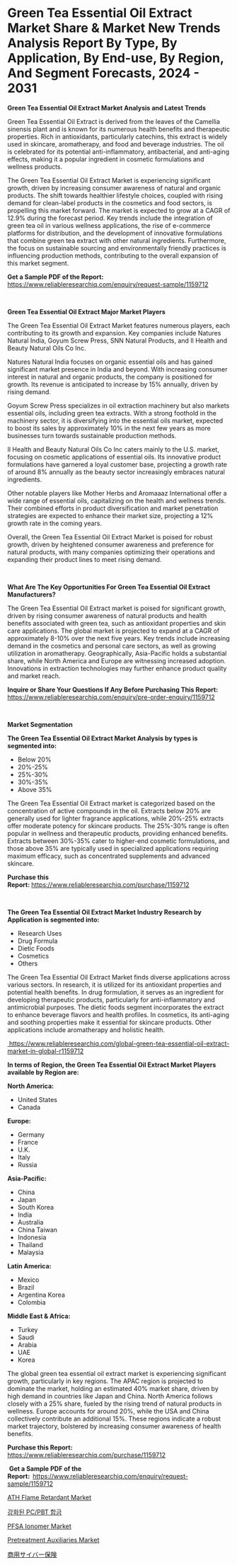 <p><h1>Green Tea Essential Oil Extract Market Share & Market New Trends Analysis Report By Type, By Application, By End-use, By Region, And Segment Forecasts, 2024 - 2031</h1></p><p><strong>Green Tea Essential Oil Extract Market Analysis and Latest Trends</strong></p>
<p><p>Green Tea Essential Oil Extract is derived from the leaves of the Camellia sinensis plant and is known for its numerous health benefits and therapeutic properties. Rich in antioxidants, particularly catechins, this extract is widely used in skincare, aromatherapy, and food and beverage industries. The oil is celebrated for its potential anti-inflammatory, antibacterial, and anti-aging effects, making it a popular ingredient in cosmetic formulations and wellness products.</p><p>The Green Tea Essential Oil Extract Market is experiencing significant growth, driven by increasing consumer awareness of natural and organic products. The shift towards healthier lifestyle choices, coupled with rising demand for clean-label products in the cosmetics and food sectors, is propelling this market forward. The market is expected to grow at a CAGR of 12.9% during the forecast period. Key trends include the integration of green tea oil in various wellness applications, the rise of e-commerce platforms for distribution, and the development of innovative formulations that combine green tea extract with other natural ingredients. Furthermore, the focus on sustainable sourcing and environmentally friendly practices is influencing production methods, contributing to the overall expansion of this market segment.</p></p>
<p><strong>Get a Sample PDF of the Report:&nbsp;</strong> <a href="https://www.reliableresearchiq.com/enquiry/request-sample/1159712">https://www.reliableresearchiq.com/enquiry/request-sample/1159712</a></p>
<p>&nbsp;</p>
<p><strong>Green Tea Essential Oil Extract Major Market Players</strong></p>
<p><p>The Green Tea Essential Oil Extract Market features numerous players, each contributing to its growth and expansion. Key companies include Natures Natural India, Goyum Screw Press, SNN Natural Products, and Il Health and Beauty Natural Oils Co Inc. </p><p>Natures Natural India focuses on organic essential oils and has gained significant market presence in India and beyond. With increasing consumer interest in natural and organic products, the company is positioned for growth. Its revenue is anticipated to increase by 15% annually, driven by rising demand.</p><p>Goyum Screw Press specializes in oil extraction machinery but also markets essential oils, including green tea extracts. With a strong foothold in the machinery sector, it is diversifying into the essential oils market, expected to boost its sales by approximately 10% in the next few years as more businesses turn towards sustainable production methods.</p><p>Il Health and Beauty Natural Oils Co Inc caters mainly to the U.S. market, focusing on cosmetic applications of essential oils. Its innovative product formulations have garnered a loyal customer base, projecting a growth rate of around 8% annually as the beauty sector increasingly embraces natural ingredients.</p><p>Other notable players like Mother Herbs and Aromaaaz International offer a wide range of essential oils, capitalizing on the health and wellness trends. Their combined efforts in product diversification and market penetration strategies are expected to enhance their market size, projecting a 12% growth rate in the coming years.</p><p>Overall, the Green Tea Essential Oil Extract Market is poised for robust growth, driven by heightened consumer awareness and preference for natural products, with many companies optimizing their operations and expanding their product lines to meet rising demand.</p></p>
<p>&nbsp;</p>
<p><strong>What Are The Key Opportunities For Green Tea Essential Oil Extract Manufacturers?</strong></p>
<p><p>The Green Tea Essential Oil Extract market is poised for significant growth, driven by rising consumer awareness of natural products and health benefits associated with green tea, such as antioxidant properties and skin care applications. The global market is projected to expand at a CAGR of approximately 8-10% over the next five years. Key trends include increasing demand in the cosmetics and personal care sectors, as well as growing utilization in aromatherapy. Geographically, Asia-Pacific holds a substantial share, while North America and Europe are witnessing increased adoption. Innovations in extraction technologies may further enhance product quality and market reach.</p></p>
<p><strong>Inquire or Share Your Questions If Any Before Purchasing This Report:</strong> <a href="https://www.reliableresearchiq.com/enquiry/pre-order-enquiry/1159712">https://www.reliableresearchiq.com/enquiry/pre-order-enquiry/1159712</a></p>
<p>&nbsp;</p>
<p><strong>Market Segmentation</strong></p>
<p><strong>The Green Tea Essential Oil Extract Market Analysis by types is segmented into:</strong></p>
<p><ul><li>Below 20%</li><li>20%-25%</li><li>25%-30%</li><li>30%-35%</li><li>Above 35%</li></ul></p>
<p><p>The Green Tea Essential Oil Extract market is categorized based on the concentration of active compounds in the oil. Extracts below 20% are generally used for lighter fragrance applications, while 20%-25% extracts offer moderate potency for skincare products. The 25%-30% range is often popular in wellness and therapeutic products, providing enhanced benefits. Extracts between 30%-35% cater to higher-end cosmetic formulations, and those above 35% are typically used in specialized applications requiring maximum efficacy, such as concentrated supplements and advanced skincare.</p></p>
<p><strong>Purchase this Report:&nbsp;</strong><a href="https://www.reliableresearchiq.com/purchase/1159712">https://www.reliableresearchiq.com/purchase/1159712</a></p>
<p>&nbsp;</p>
<p><strong>The Green Tea Essential Oil Extract Market Industry Research by Application is segmented into:</strong></p>
<p><ul><li>Research Uses</li><li>Drug Formula</li><li>Dietic Foods</li><li>Cosmetics</li><li>Others</li></ul></p>
<p><p>The Green Tea Essential Oil Extract Market finds diverse applications across various sectors. In research, it is utilized for its antioxidant properties and potential health benefits. In drug formulation, it serves as an ingredient for developing therapeutic products, particularly for anti-inflammatory and antimicrobial purposes. The dietic foods segment incorporates the extract to enhance beverage flavors and health profiles. In cosmetics, its anti-aging and soothing properties make it essential for skincare products. Other applications include aromatherapy and holistic health.</p></p>
<p><a href="https://www.reliableresearchiq.com/global-green-tea-essential-oil-extract-market-in-global-r1159712">&nbsp;https://www.reliableresearchiq.com/global-green-tea-essential-oil-extract-market-in-global-r1159712</a></p>
<p><strong>In terms of Region, the Green Tea Essential Oil Extract Market Players available by Region are:</strong></p>
<p>
    <p> <strong> North America: </strong>
        <ul>
            <li>United States</li>
            <li>Canada</li>
        </ul>
        </p> 
    <p> <strong> Europe: </strong>
        <ul>
            <li>Germany</li>
            <li>France</li>
            <li>U.K.</li>
            <li>Italy</li>
            <li>Russia</li>
        </ul>
        </p> 
    <p> <strong> Asia-Pacific: </strong>
        <ul>
            <li>China</li>
            <li>Japan</li>
            <li>South Korea</li>
            <li>India</li>
            <li>Australia</li>
            <li>China Taiwan</li>
            <li>Indonesia</li>
            <li>Thailand</li>
            <li>Malaysia</li>
        </ul>
        </p> 
    <p> <strong> Latin America: </strong>
        <ul>
            <li>Mexico</li>
            <li>Brazil</li>
            <li>Argentina Korea</li>
            <li>Colombia</li>
        </ul>
        </p> 
    <p> <strong> Middle East & Africa: </strong>
        <ul>
            <li>Turkey</li>
            <li>Saudi</li>
            <li>Arabia</li>
            <li>UAE</li>
            <li>Korea</li>
        </ul>
    </p>
    </p>
<p><p>The global green tea essential oil extract market is experiencing significant growth, particularly in key regions. The APAC region is projected to dominate the market, holding an estimated 40% market share, driven by high demand in countries like Japan and China. North America follows closely with a 25% share, fueled by the rising trend of natural products in wellness. Europe accounts for around 20%, while the USA and China collectively contribute an additional 15%. These regions indicate a robust market trajectory, bolstered by increasing consumer awareness of health benefits.</p></p>
<p><strong>Purchase this Report: </strong><a href="https://www.reliableresearchiq.com/purchase/1159712">https://www.reliableresearchiq.com/purchase/1159712</a></p>
<p>&nbsp;<strong>Get a Sample PDF of the Report:&nbsp;&nbsp;</strong><a href="https://www.reliableresearchiq.com/enquiry/request-sample/1159712">https://www.reliableresearchiq.com/enquiry/request-sample/1159712</a></p>
<p><strong></strong></p>
<p><p><a href="https://www.linkedin.com/pulse/global-ath-flame-retardant-industry-analysis-share-growth-trends-r0clc?trackingId=%2BuZb2YcpQwqzI7B5M6fShw%3D%3D">ATH Flame Retardant Market</a></p><p><a href="https://medium.com/@max_rolo/reinforced-pc-pbt-alloy-market-%EC%9D%98-%EA%B8%80%EB%A1%9C%EB%B2%8C-%EC%8B%9C%EC%9E%A5-%EA%B0%9C%EC%9A%94%EB%8A%94-%EC%A0%84-%EC%84%B8%EA%B3%84-%EB%B0%8F-%EC%A3%BC%EC%9A%94-%EC%8B%9C%EC%9E%A5%EC%9D%98-%EC%82%B0%EC%97%85%EC%97%90-%EC%98%81%ED%96%A5%EC%9D%84-%EB%AF%B8%EC%B9%98%EB%8A%94-%EC%A3%BC%EC%9A%94-%ED%8A%B8%EB%A0%8C%EB%93%9C%EC%97%90-%EB%8C%80%ED%95%9C-%EB%8F%85%ED%8A%B9%ED%95%9C-%EA%B4%80%EC%A0%90%EC%9D%84-%EC%A0%9C%EA%B3%B5%ED%95%A9%EB%8B%88%EB%8B%A4-11c0c0da2fbc">강화된 PC/PBT 합금</a></p><p><a href="https://issuu.com/reportprime-2/docs/pfsa-ionomer-market-size-2030.pptx_4cfa5ea34c1394">PFSA Ionomer Market</a></p><p><a href="https://issuu.com/reportprime-2/docs/pretreatment-auxiliaries-market-siz_43a59140b9b854">Pretreatment Auxiliaries Market</a></p><p><a href="https://medium.com/@ridleydamion/commercial-cyber-insurance-market-%E3%81%AE%E3%82%B0%E3%83%AD%E3%83%BC%E3%83%90%E3%83%AB%E5%B8%82%E5%A0%B4%E6%A6%82%E8%A6%81%E3%81%AF-%E4%B8%96%E7%95%8C%E3%81%8A%E3%82%88%E3%81%B3%E4%B8%BB%E8%A6%81%E5%B8%82%E5%A0%B4%E3%81%AB%E3%81%8A%E3%81%91%E3%82%8B%E6%A5%AD%E7%95%8C%E3%81%AB%E5%BD%B1%E9%9F%BF%E3%82%92%E4%B8%8E%E3%81%88%E3%82%8B%E4%B8%BB%E8%A6%81%E3%81%AA%E3%83%88%E3%83%AC%E3%83%B3%E3%83%89%E3%81%AB%E3%81%A4%E3%81%84%E3%81%A6-%E7%8B%AC%E8%87%AA%E3%81%AE%E8%A6%96%E7%82%B9%E3%82%92%E6%8F%90%E4%BE%9B%E3%81%97%E3%81%BE%E3%81%99-695c94e421fb">商用サイバー保険</a></p></p>
